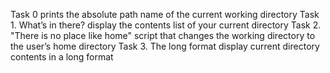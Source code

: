 Task 0 prints the absolute path name of the current working directory
Task  1. What’s in there? display the contents list of your current directory
Task 2. "There is no place like home" script that changes the working directory to the user’s home directory
Task 3. The long format display current directory contents in a long format
